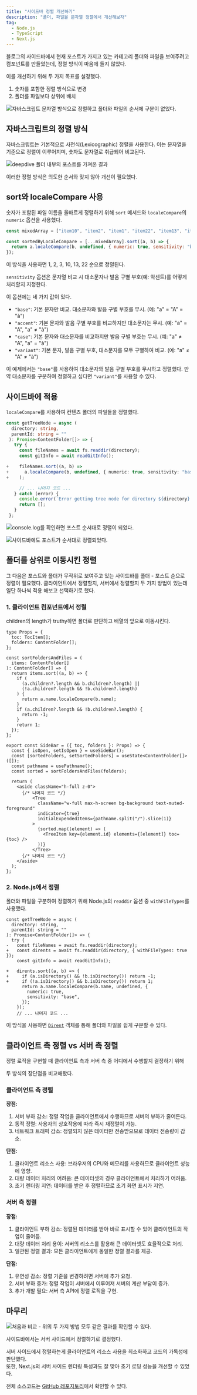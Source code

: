 ```yaml
---
title: "사이드바 정렬 개선하기"
description: "폴더, 파일을 문자열 정렬에서 개선해보자"
tag:
  - Node.js
  - TypeScript
  - Next.js
---
```


블로그의 사이드바에서 현재 포스트가 가지고 있는 카테고리 폴더와 파일을 보여주려고 컴포넌트를 만들었는데,
정렬 방식이 마음에 들지 않았다.

이를 개선하기 위해 두 가지 목표를 설정했다.

1. 숫자를 포함한 정렬 방식으로 변경
2. 폴더를 파일보다 상위에 배치

![자바스크립트 문자열 방식으로 정렬하고 폴더와 파일의 순서에 구분이 없었다.](https://github.com/Zamoca42/next-blog/assets/96982072/3743a624-545c-48c5-b341-342a722d8a97)

<!-- end -->

## 자바스크립트의 정렬 방식

자바스크립트는 기본적으로 사전식(Lexicographic) 정렬을 사용한다.
이는 문자열을 기준으로 정렬이 이루어지며, 숫자도 문자열로 취급되어 비교된다.

![deepdive 폴더 내부의 포스트를 가져온 결과](https://github.com/Zamoca42/next-blog/assets/96982072/83beaaaa-c876-45a1-9a83-44fd82a50139)

이러한 정렬 방식은 의도한 순서와 맞지 않아 개선이 필요했다.

## sort와 localeCompare 사용

숫자가 포함된 파일 이름을 올바르게 정렬하기 위해 `sort` 메서드와 `localeCompare`의 `numeric` 옵션을 사용했다.

```javascript
const mixedArray = ["item10", "item2", "item1", "item22", "item13", "item3"];

const sortedByLocaleCompare = [...mixedArray].sort((a, b) => {
  return a.localeCompare(b, undefined, { numeric: true, sensitivity: "base" });
});
```

이 방식을 사용하면 1, 2, 3, 10, 13, 22 순으로 정렬된다.

`sensitivity` 옵션은 문자열 비교 시 대소문자나 발음 구별 부호(예: 악센트)를 어떻게 처리할지 지정한다.

이 옵션에는 네 가지 값이 있다.

- `"base"`: 기본 문자만 비교. 대소문자와 발음 구별 부호를 무시. (예: "a" = "A" = "à")
- `"accent"`: 기본 문자와 발음 구별 부호를 비교하지만 대소문자는 무시. (예: "a" = "A", "a" ≠ "à")
- `"case"`: 기본 문자와 대소문자를 비교하지만 발음 구별 부호는 무시. (예: "a" ≠ "A", "a" = "à")
- `"variant"`: 기본 문자, 발음 구별 부호, 대소문자를 모두 구별하여 비교. (예: "a" ≠ "A" ≠ "à")

이 예제에서는 `"base"`를 사용하여 대소문자와 발음 구별 부호를 무시하고 정렬했다.
만약 대소문자를 구분하여 정렬하고 싶다면 `"variant"`를 사용할 수 있다.

## 사이드바에 적용

`localeCompare`를 사용하여 컨텐츠 폴더의 파일들을 정렬했다.

```diff-javascript:tree-util.ts
const getTreeNode = async (
  directory: string,
  parentId: string = ""
 ): Promise<ContentFolder[]> => {
   try {
     const fileNames = await fs.readdir(directory);
     const gitInfo = await readGitInfo();

+    fileNames.sort((a, b) =>
+      a.localeCompare(b, undefined, { numeric: true, sensitivity: "base" })
+    );

     // ... 나머지 코드 ...
   } catch (error) {
     console.error(`Error getting tree node for directory ${directory}:`, error);
     return [];
   }
 };
```

![console.log를 확인하면 포스트 순서대로 정렬이 되었다.](https://github.com/Zamoca42/next-blog/assets/96982072/d6396dcb-c071-4980-aa36-99101671478f)

![사이드바에도 포스트가 순서대로 정렬되었다.](https://github.com/Zamoca42/next-blog/assets/96982072/ae0d6831-fc2f-4268-894e-1815df8362bb)

## 폴더를 상위로 이동시킨 정렬

그 다음은 포스트와 폴더가 무작위로 보여주고 있는 사이드바를 폴더 - 포스트 순으로 정렬이 필요했다.
클라이언트에서 정렬할지, 서버에서 정렬할지 두 가지 방법이 있는데 일단 하나씩 적용 해보고 선택하기로 했다.

### 1. 클라이언트 컴포넌트에서 정렬

children의 length가 truthy하면 폴더로 판단하고 배열의 앞으로 이동시킨다.

```tsx:sidebar.tsx
type Props = {
  toc: TocItem[];
  folders: ContentFolder[];
};

const sortFoldersAndFiles = (
  items: ContentFolder[]
): ContentFolder[] => {
  return items.sort((a, b) => {
    if (
      (a.children?.length && b.children?.length) ||
      (!a.children?.length && !b.children?.length)
    ) {
      return a.name.localeCompare(b.name);
    }
    if (a.children?.length && !b.children?.length) {
      return -1;
    }
    return 1;
  });
};

export const SideBar = ({ toc, folders }: Props) => {
  const { isOpen, setIsOpen } = useSideBar();
  const [sortedFolders, setSortedFolders] = useState<ContentFolder[]>([]);
  const pathname = usePathname();
  const sorted = sortFoldersAndFiles(folders);

  return (
    <aside className="h-full z-0">
      {/* 나머지 코드 */}
          <Tree
            className="w-full max-h-screen bg-background text-muted-foreground"
            indicator={true}
            initialExpendedItems={pathname.split("/").slice(1)}
          >
            {sorted.map((element) => (
              <TreeItem key={element.id} elements={[element]} toc={toc} />
            ))}
          </Tree>
      {/* 나머지 코드 */}
    </aside>
  );
};
```

### 2. Node.js에서 정렬

폴더와 파일을 구분하여 정렬하기 위해 Node.js의 `readdir` 옵션 중 `withFileTypes`를 사용했다.

```diff-typescript
const getTreeNode = async (
  directory: string,
  parentId: string = ""
): Promise<ContentFolder[]> => {
  try {
-   const fileNames = await fs.readdir(directory);
+   const dirents = await fs.readdir(directory, { withFileTypes: true });
    const gitInfo = await readGitInfo();

+   dirents.sort((a, b) => {
+     if (a.isDirectory() && !b.isDirectory()) return -1;
+     if (!a.isDirectory() && b.isDirectory()) return 1;
      return a.name.localeCompare(b.name, undefined, {
        numeric: true,
        sensitivity: "base",
      });
    });
    // ... 나머지 코드 ...
```

이 방식을 사용하면 [`Dirent`](https://nodejs.org/dist/latest-v10.x/docs/api/fs.html#fs_class_fs_dirent)
객체를 통해 폴더와 파일을 쉽게 구분할 수 있다.

## 클라이언트 측 정렬 vs 서버 측 정렬

정렬 로직을 구현할 때 클라이언트 측과 서버 측 중 어디에서 수행할지 결정하기 위해

두 방식의 장단점을 비교해봤다.

### 클라이언트 측 정렬

**장점:**

1. 서버 부하 감소: 정렬 작업을 클라이언트에서 수행하므로 서버의 부하가 줄어든다.
2. 동적 정렬: 사용자의 상호작용에 따라 즉시 재정렬이 가능.
3. 네트워크 트래픽 감소: 정렬되지 않은 데이터만 전송받으므로 데이터 전송량이 감소.

**단점:**

1. 클라이언트 리소스 사용: 브라우저의 CPU와 메모리를 사용하므로 클라이언트 성능에 영향.
2. 대량 데이터 처리의 어려움: 큰 데이터셋의 경우 클라이언트에서 처리하기 어려움.
3. 초기 렌더링 지연: 데이터를 받은 후 정렬하므로 초기 화면 표시가 지연.

### 서버 측 정렬

**장점:**

1. 클라이언트 부하 감소: 정렬된 데이터를 받아 바로 표시할 수 있어 클라이언트의 작업이 줄어듬.
2. 대량 데이터 처리 용이: 서버의 리소스를 활용해 큰 데이터셋도 효율적으로 처리.
3. 일관된 정렬 결과: 모든 클라이언트에게 동일한 정렬 결과를 제공.

**단점:**

1. 유연성 감소: 정렬 기준을 변경하려면 서버에 추가 요청.
2. 서버 부하 증가: 정렬 작업이 서버에서 이루어져 서버의 계산 부담이 증가.
3. 추가 개발 필요: 서버 측 API에 정렬 로직을 구현.

## 마무리

![처음과 비교 - 위의 두 가지 방법 모두 같은 결과를 확인할 수 있다.](https://github.com/Zamoca42/next-blog/assets/96982072/3c41a1f4-cabb-488a-b5f8-743fda3316bb)

사이드바에서는 서버 사이드에서 정렬하기로 결정했다.

서버 사이드에서 정렬하는게 클라이언트의 리소스 사용을 최소화하고 코드의 가독성에 판단했다.  
또한, Next.js의 서버 사이드 렌더링 특성과도 잘 맞아 초기 로딩 성능을 개선할 수 있었다.

전체 소스코드는
[GitHub 레포지토리](https://github.com/Zamoca42/next-blog/blob/develop/src/lib/tree-util.ts)에서 확인할 수 있다.
